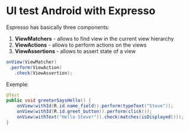 # UI test Android with Expresso

Espresso has basically three components:

1. **ViewMatchers** - allows to find view in the current view hierarchy
2. **ViewActions** - allows to perform actions on the views
3. **ViewAssertions** - allows to assert state of a view

```Java
onView(ViewMatcher)
 .perform(ViewAction)
   .check(ViewAssertion);
```

Exemple:

```Java
@Test
public void greeterSaysHello() {
    onView(withId(R.id.name_field)).perform(typeText("Steve"));
    onView(withId(R.id.greet_button)).perform(click());
    onView(withText("Hello Steve!")).check(matches(isDisplayed()));
}

```

